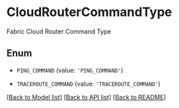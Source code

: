 # CloudRouterCommandType

Fabric Cloud Router Command Type

## Enum

* `PING_COMMAND` (value: `'PING_COMMAND'`)

* `TRACEROUTE_COMMAND` (value: `'TRACEROUTE_COMMAND'`)

[[Back to Model list]](../README.md#documentation-for-models) [[Back to API list]](../README.md#documentation-for-api-endpoints) [[Back to README]](../README.md)


